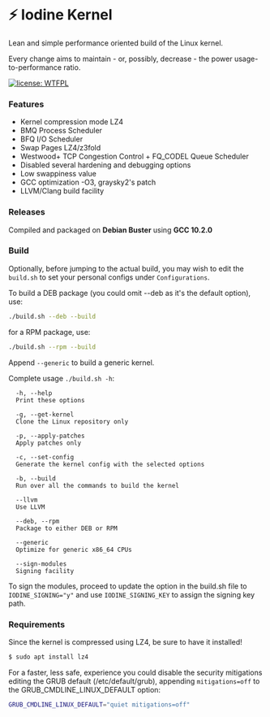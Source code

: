 # :zap: Iodine Kernel

Lean and simple performance oriented build of the Linux kernel.

Every change aims to maintain - or, possibly, decrease - the power usage-to-performance ratio.

[![license: WTFPL](https://img.shields.io/badge/license-WTFPL-brightgreen.svg)](http://www.wtfpl.net/about/)


### Features

- Kernel compression mode LZ4
- BMQ Process Scheduler
- BFQ I/O Scheduler
- Swap Pages LZ4/z3fold
- Westwood+ TCP Congestion Control + FQ_CODEL Queue Scheduler
- Disabled several hardening and debugging options
- Low swappiness value
- GCC optimization -O3, graysky2's patch
- LLVM/Clang build facility


### Releases

Compiled and packaged on **Debian Buster** using **GCC 10.2.0**


### Build

Optionally, before jumping to the actual build, you may wish to edit the `build.sh` to set your personal configs under `Configurations`.

To build a DEB package (you could omit --deb as it's the default option), use:
```sh
./build.sh --deb --build
```

for a RPM package, use:
```sh
./build.sh --rpm --build
```

Append `--generic` to build a generic kernel.

Complete usage `./build.sh -h`:
```
  -h, --help
  Print these options

  -g, --get-kernel
  Clone the Linux repository only

  -p, --apply-patches
  Apply patches only

  -c, --set-config
  Generate the kernel config with the selected options

  -b, --build
  Run over all the commands to build the kernel

  --llvm
  Use LLVM

  --deb, --rpm
  Package to either DEB or RPM

  --generic
  Optimize for generic x86_64 CPUs

  --sign-modules
  Signing facility
```

To sign the modules, proceed to update the option in the build.sh file to `IODINE_SIGNING="y"` and use `IODINE_SIGNING_KEY` to assign the signing key path.

### Requirements

Since the kernel is compressed using LZ4, be sure to have it installed!
```sh
$ sudo apt install lz4
```

For a faster, less safe, experience you could disable the security mitigations editing the GRUB default (/etc/default/grub), appending `mitigations=off` to the GRUB_CMDLINE_LINUX_DEFAULT option:
```sh
GRUB_CMDLINE_LINUX_DEFAULT="quiet mitigations=off"
```

